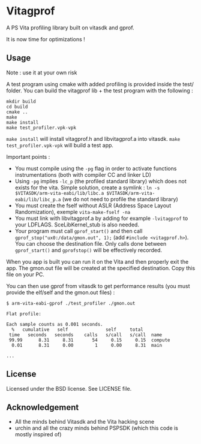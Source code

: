 # Vitagprof

A PS Vita profiling library built on vitasdk and gprof.

It is now time for optimizations !

## Usage

Note : use it at your own risk

A test program using cmake with added profiling is provided inside the test/ folder.
You can build the vitagprof lib + the test program with the following :
```
mkdir build
cd build
cmake ..
make
make install
make test_profiler.vpk-vpk
```

`make install` will install vitagprof.h and libvitagprof.a into vitasdk.
`make test_profiler.vpk-vpk` will build a test app.

Important points :
- You must compile using the `-pg` flag in order to activate functions instrumentations (both with compiler CC and linker LD)
- Using `-pg` implies `-lc_p` (the profiled standard library) which does not exists for the vita. Simple solution, create a symlink :
`ln -s $VITASDK/arm-vita-eabi/lib/libc.a $VITASDK/arm-vita-eabi/lib/libc_p.a` (we do not need to profile the standard library)
- You must create the fself without ASLR (Address Space Layout Randomization), exemple `vita-make-fself -na`
- You must link with libvitagprof.a by adding for example `-lvitagprof` to your LDFLAGS. SceLibKernel_stub is also needed.
- Your program must call `gprof_start()` and then call `gprof_stop("ux0:/data/gmon.out", 1);` (add `#include <vitagprof.h>`). You can choose the destination file. Only calls done between `gprof_start()` and `gprofstop()` will be effectively recorded.

When you app is built you can run it on the Vita and then properly exit the app.
The gmon.out file will be created at the specified destination.
Copy this file on your PC.

You can then use gprof from vitasdk to get performance results (you must provide the elf/self and the gmon.out files) :
```
$ arm-vita-eabi-gprof ./test_profiler ./gmon.out

Flat profile:

Each sample counts as 0.001 seconds.
  %   cumulative   self              self     total           
 time   seconds   seconds    calls   s/call   s/call  name    
 99.99      8.31     8.31       54     0.15     0.15  compute
  0.01      8.31     0.00        1     0.00     8.31  main

...
```

## License

Licensed under the BSD license.
See LICENSE file.

## Acknowledgement

- All the minds behind Vitasdk and the Vita hacking scene
- urchin and all the crazy minds behind PSPSDK (which this code is mostly inspired of)
